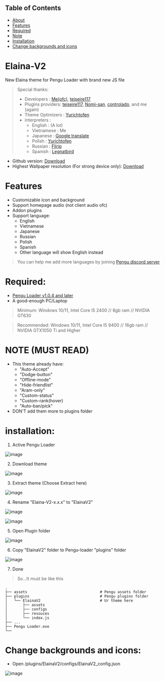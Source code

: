 ## Table of Contents
 - [About](#elaina-v2)
 - [Features](#features)
 - [Required](#required)
 - [Note](#note-must-read)
 - [Installation](#installation)
 - [Change backgrounds and icons](#change-backgrounds-and-icons)

# Elaina-V2
New Elaina theme for Pengu Loader with brand new JS file

> Special thanks:
>  - Developers       : [Me(ofc)](https://github.com/Elaina69), [teiseire117](https://github.com/teisseire117)
>  - Plugins providers: [teiseire117](https://github.com/teisseire117), [Nomi-san](https://github.com/nomi-san), [controlado](https://github.com/controlado), and me (again)
>  - Theme Optimizers : [Yurichtofen](https://github.com/Yurichtofen)
>  - interpreters    : 
>    + English : (A lot)
>    + Vietnamese : Me 
>    + Japanese   : [Google translate](https://translate.google.com/)
>    + Polish     : [Yurichtofen](https://github.com/Yurichtofen)
>    + Russian    : [Flirip](https://github.com/Flirip)
>    + Spanish    : [Legnatbird](https://github.com/Legnatbird)


 - Github version: [Download](https://github.com/Elaina69/Elaina-V2/releases)
 - Highest Wallpaper resolution (For strong device only): [Download](https://drive.google.com/drive/folders/1wvNF18fM9QkzE-a0aBDvJQjB36lWcFbU?usp=sharing)

# Features
 - Customizable icon and background
 - Support homepage audio (not client audio ofc)
 - Addon plugins
 - Support language:
   + English
   + Vietnamese
   + Japanese
   + Russian
   + Polish
   + Spanish 
   + Other language will show English instead

> You can help me add more languages by joining [Pengu discord server](https://chat.pengu.lol/)

# Required: 
 - [Pengu Loader v1.0.4 and later](https://github.com/PenguLoader/PenguLoader/releases)
 - A good-enough PC/Laptop

> Minimum: Windows 10/11, Intel Core I5 2400 // 8gb ram // NVIDIA GT630

> Recommended: Windows 10/11, Intel Core I5 9400 // 16gb ram // NVIDIA GTX1050 Ti and Higher

# NOTE (MUST READ)
 - This theme already have:
   + "Auto-Accept"
   + "Dodge-button"
   + "Offline-mode"
   + "Hide-friendlist"
   + "Aram-only"
   + "Custom-status"
   + "Custom-rank(hover)
   + "Auto-ban/pick"
 - DON'T add them more to plugins folder

# installation:
 1. Active Pengu Loader
 
 ![image](https://user-images.githubusercontent.com/94338907/232275600-d2917ec3-62a8-4f16-8411-6750ccf2c43b.png)

 2. Download theme
 
 ![image](https://user-images.githubusercontent.com/94338907/232275789-b12cf894-f4c5-4dd7-aeab-5a24ffc6f60a.png)

 3. Extract theme (Choose Extract here)
 
 ![image](https://github.com/Elaina69/Elaina-V2/assets/94338907/ec99ed9b-52b6-418b-b9fd-98301deb90cc)
 
 4. Rename "Elaina-V2-x.x.x" to "ElainaV2"

![image](https://github.com/Elaina69/Elaina-V2/assets/94338907/bd1aec2f-cdf2-4ef3-8423-a025525d479b)

![image](https://github.com/Elaina69/Elaina-V2/assets/94338907/6d64bdcd-0c47-48b3-8d1b-de2c2a738ab8)


 5. Open Plugin folder
 
 ![image](https://user-images.githubusercontent.com/94338907/232275976-27399264-dc6d-49a2-a98a-f07fd991d0fd.png)

 6. Copy "ElainaV2" folder to Pengu-loader "plugins" folder
 
![image](https://github.com/Elaina69/Elaina-V2/assets/94338907/08caceba-e092-4808-a2af-3a05b3b36e71)

 7. Done
 > So...It must be like this
 
    .
    ├── assets                                 # Pengu assets folder
    ├── plugins                                # Pengu plugins folder
    │   └── ElainaV2                           # Ur theme here
    │       ├── assets
    │       ├── configs
    │       ├── resouces
    │       └── index.js
    ├── ...
    ├── Pengu Loader.exe
    └──

# Change backgrounds and icons:
 - Open /plugins/ElainaV2/configs/ElainaV2_config.json

![image](https://github.com/Elaina69/Elaina-V2/assets/94338907/09eb87cd-0872-4a4b-995f-1933cb18da49)
